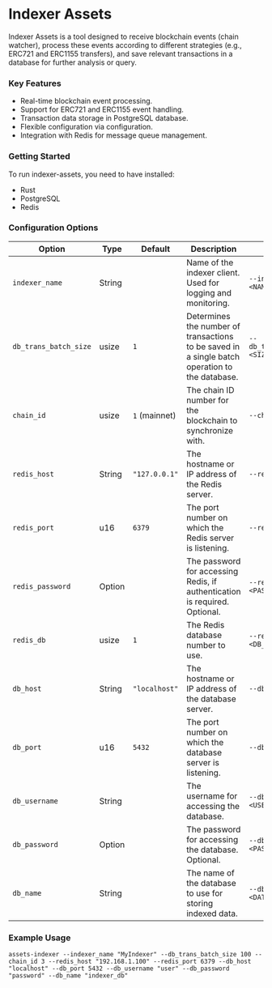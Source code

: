 # Indexer Assets

Indexer Assets is a tool designed to receive blockchain events (chain watcher), process these events according to different strategies (e.g., ERC721 and ERC1155 transfers), and save relevant transactions in a database for further analysis or query.

### Key Features

- Real-time blockchain event processing.
- Support for ERC721 and ERC1155 event handling.
- Transaction data storage in PostgreSQL database.
- Flexible configuration via configuration.
- Integration with Redis for message queue management.

### Getting Started

To run indexer-assets, you need to have installed:

- Rust
- PostgreSQL
- Redis

### Configuration Options

| Option                | Type           | Default       | Description                                                                                    | Usage                          |
| --------------------- | -------------- | ------------- | ---------------------------------------------------------------------------------------------- | ------------------------------ |
| `indexer_name`        | String         |               | Name of the indexer client. Used for logging and monitoring.                                   | `--indexer_name <NAME>`        |
| `db_trans_batch_size` | usize          | `1`           | Determines the number of transactions to be saved in a single batch operation to the database. | `--db_trans_batch_size <SIZE>` |
| `chain_id`            | usize          | `1` (mainnet) | The chain ID number for the blockchain to synchronize with.                                    | `--chain_id <ID>`              |
| `redis_host`          | String         | `"127.0.0.1"` | The hostname or IP address of the Redis server.                                                | `--redis_host <HOST>`          |
| `redis_port`          | u16            | `6379`        | The port number on which the Redis server is listening.                                        | `--redis_port <PORT>`          |
| `redis_password`      | Option<String> |               | The password for accessing Redis, if authentication is required. Optional.                     | `--redis_password <PASSWORD>`  |
| `redis_db`            | usize          | `1`           | The Redis database number to use.                                                              | `--redis_db <DB_NUMBER>`       |
| `db_host`             | String         | `"localhost"` | The hostname or IP address of the database server.                                             | `--db_host <HOST>`             |
| `db_port`             | u16            | `5432`        | The port number on which the database server is listening.                                     | `--db_port <PORT>`             |
| `db_username`         | String         |               | The username for accessing the database.                                                       | `--db_username <USERNAME>`     |
| `db_password`         | Option<String> |               | The password for accessing the database. Optional.                                             | `--db_password <PASSWORD>`     |
| `db_name`             | String         |               | The name of the database to use for storing indexed data.                                      | `--db_name <DATABASE_NAME>`    |

### Example Usage

```shell
assets-indexer --indexer_name "MyIndexer" --db_trans_batch_size 100 --chain_id 3 --redis_host "192.168.1.100" --redis_port 6379 --db_host "localhost" --db_port 5432 --db_username "user" --db_password "password" --db_name "indexer_db"
```
